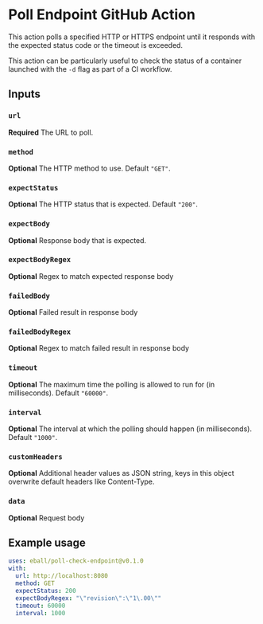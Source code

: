 # Poll Endpoint GitHub Action

This action polls a specified HTTP or HTTPS endpoint until it responds with the expected status code or the timeout is exceeded.

This action can be particularly useful to check the status of a container launched with the `-d` flag as part of a CI workflow.

## Inputs

### `url`

**Required** The URL to poll.

### `method`

**Optional** The HTTP method to use. Default `"GET"`.

### `expectStatus`

**Optional** The HTTP status that is expected. Default `"200"`.

### `expectBody`

**Optional** Response body that is expected.

### `expectBodyRegex`

**Optional** Regex to match expected response body

### `failedBody`

**Optional** Failed result in response body

### `failedBodyRegex`

**Optional** Regex to match failed result in response body

### `timeout`

**Optional** The maximum time the polling is allowed to run for (in milliseconds). Default `"60000"`.

### `interval`

**Optional** The interval at which the polling should happen (in milliseconds). Default `"1000"`.

### `customHeaders`

**Optional** Additional header values as JSON string, keys in this object overwrite default headers like Content-Type.

### `data`

**Optional** Request body


## Example usage

```yml
uses: eball/poll-check-endpoint@v0.1.0
with:
  url: http://localhost:8080
  method: GET
  expectStatus: 200
  expectBodyRegex: "\"revision\":\"1\.00\""
  timeout: 60000
  interval: 1000
```
